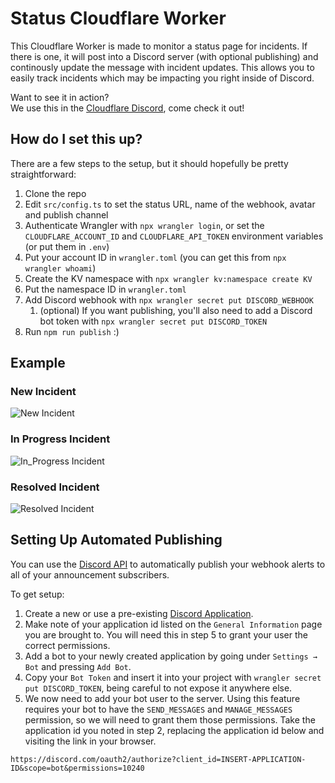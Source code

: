 # Status Cloudflare Worker

This Cloudflare Worker is made to monitor a status page for incidents. If there is one, it will post into a Discord server (with optional publishing) and continously update the message with incident updates. This allows you to easily track incidents which may be impacting you right inside of Discord.

Want to see it in action?\
We use this in the [Cloudflare Discord](https://discord.gg/cloudflaredev), come check it out!

## How do I set this up?

There are a few steps to the setup, but it should hopefully be pretty straightforward:

1. Clone the repo
2. Edit `src/config.ts` to set the status URL, name of the webhook, avatar and publish channel
3. Authenticate Wrangler with `npx wrangler login`, or set the `CLOUDFLARE_ACCOUNT_ID` and `CLOUDFLARE_API_TOKEN` environment variables (or put them in `.env`)
4. Put your account ID in `wrangler.toml` (you can get this from `npx wrangler whoami`)
5. Create the KV namespace with `npx wrangler kv:namespace create KV`
6. Put the namespace ID in `wrangler.toml`
7. Add Discord webhook with `npx wrangler secret put DISCORD_WEBHOOK`
   1. (optional) If you want publishing, you'll also need to add a Discord bot token with `npx wrangler secret put DISCORD_TOKEN`
8. Run `npm run publish` :)

## Example

### New Incident

![New Incident](https://user-images.githubusercontent.com/8492901/131903623-352dd6ec-bd7f-470f-9468-4a271c4ddc69.png)

### In Progress Incident

![In_Progress Incident](https://user-images.githubusercontent.com/8492901/131903520-5aabc84d-786a-4fb8-841c-f7efda00e316.png)

### Resolved Incident

![Resolved Incident](https://user-images.githubusercontent.com/8492901/131903522-a4cdc4bd-ad6e-4d1d-b6dd-65950cca9b45.png)

## Setting Up Automated Publishing

You can use the [Discord API](https://discord.com/developers/docs) to automatically publish your webhook alerts to all of your announcement subscribers.

To get setup:

1. Create a new or use a pre-existing [Discord Application](https://discord.com/developers/applications).
2. Make note of your application id listed on the `General Information` page you are brought to. You will need this in step 5 to grant your user the correct permissions.
3. Add a bot to your newly created application by going under `Settings → Bot` and pressing `Add Bot`.
4. Copy your `Bot Token` and insert it into your project with `wrangler secret put DISCORD_TOKEN`, being careful to not expose it anywhere else.
5. We now need to add your bot user to the server. Using this feature requires your bot to have the `SEND_MESSAGES` and `MANAGE_MESSAGES` permission, so we will need to grant them those permissions. Take the application id you noted in step 2, replacing the application id below and visiting the link in your browser.

```
https://discord.com/oauth2/authorize?client_id=INSERT-APPLICATION-ID&scope=bot&permissions=10240
```
